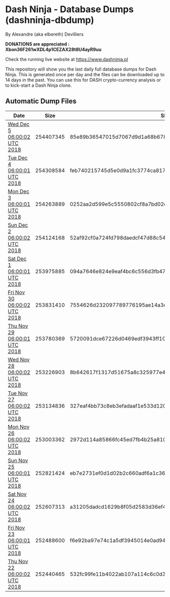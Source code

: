 # Dash Ninja - Database Dumps (dashninja-dbdump)
By Alexandre (aka elbereth) Devilliers

**DONATIONS are appreciated : Xbon36F261wXDL4p1CEZAX28t8U4ayR9uu**

Check the running live website at https://www.dashninja.pl

This repository will show you the last daily full database dumps for Dash Ninja. This is generated once per day and the files can be downloaded up to 14 days in the past.
You can use this for DASH crypto-currency analysis or to kick-start a Dash Ninja clone.


## Automatic Dump Files
| Date | Size | SHA256 |
|--|--|--|
| [Wed Dec  5 06:00:02 UTC 2018](https://transfer.sh/LuvZo/dashninja-dbdump-20181205070002.tar.bz2) | 254407345 | 85e89b36547015d7067d9d1a68b678fa653e3250f0a3d31eb5c61b0247f44241 | 
| [Tue Dec  4 06:00:01 UTC 2018](https://transfer.sh/hZP5m/dashninja-dbdump-20181204070001.tar.bz2) | 254308584 | feb740215745d5e0d9a1fc3774ca817c3e913551387be4e50631dec61b6513be | 
| [Mon Dec  3 06:00:01 UTC 2018](https://transfer.sh/r5SIc/dashninja-dbdump-20181203070001.tar.bz2) | 254263889 | 0252aa2d599e5c5550802cf8a7bd02d6a707a5fc54c7dd9bd6db7a201d782f78 | 
| [Sun Dec  2 06:00:02 UTC 2018](https://transfer.sh/dKjbb/dashninja-dbdump-20181202070002.tar.bz2) | 254124168 | 52af92cf0a724fd798daedcf47d88c54fb8fea7e4e68ec6465e0f3edbe96367a | 
| [Sat Dec  1 06:00:01 UTC 2018](https://transfer.sh/55HR7/dashninja-dbdump-20181201070001.tar.bz2) | 253975885 | 094a7646e824e9eaf4bc6c556d3fb475037ea21ca627fc815350e62f496118fb | 
| [Fri Nov 30 06:00:02 UTC 2018](https://transfer.sh/K8w3T/dashninja-dbdump-20181130070002.tar.bz2) | 253831410 | 7554626d232097789776195ae14a3e65a3e2512bc9f4691c69f0a12bac900bd2 | 
| [Thu Nov 29 06:00:01 UTC 2018](https://transfer.sh/G5Ses/dashninja-dbdump-20181129070001.tar.bz2) | 253780369 | 5720091dce67226d0469edf3943ff1050a3d691e23f767cae26832af1faf57c8 | 
| [Wed Nov 28 06:00:02 UTC 2018](https://transfer.sh/cbEE4/dashninja-dbdump-20181128070002.tar.bz2) | 253226903 | 8b642617f1317d51675a8c325977e40d51d57d19e49af3ad05d6db0bff47ae55 | 
| [Tue Nov 27 06:00:02 UTC 2018](https://transfer.sh/ukNBT/dashninja-dbdump-20181127070002.tar.bz2) | 253134836 | 327eaf4bb73c8eb3efadaaf1e533d1203597684e79e4109716fe9eefe6c09888 | 
| [Mon Nov 26 06:00:02 UTC 2018](https://transfer.sh/Mc1Lm/dashninja-dbdump-20181126070002.tar.bz2) | 253003362 | 2972d114a85866fc45ed7fb4b25a810c048a2487327f587ce3ecc20cc7da0439 | 
| [Sun Nov 25 06:00:01 UTC 2018](https://transfer.sh/qplOa/dashninja-dbdump-20181125070001.tar.bz2) | 252821424 | eb7e2731ef0d1d02b2c660adf6a1c36653d196b74ce0131eb880492af06821a0 | 
| [Sat Nov 24 06:00:02 UTC 2018](https://transfer.sh/eysUm/dashninja-dbdump-20181124070002.tar.bz2) | 252607313 | a31205dadcd1629b8f05d2583d36ef45798caeb733f9c1eaa0cd986143334f59 | 
| [Fri Nov 23 06:00:01 UTC 2018](https://transfer.sh/tbXEo/dashninja-dbdump-20181123070001.tar.bz2) | 252488600 | f6e92ba97e74c1a5df3945014e0ad94f6868bbf29c07b709a5c8e97d4c562a2d | 
| [Thu Nov 22 06:00:02 UTC 2018](https://transfer.sh/orA5W/dashninja-dbdump-20181122070002.tar.bz2) | 252440465 | 532fc99fe11b4022ab107a114c6c0d33b916a777344341035e33a2b712100479 | 
